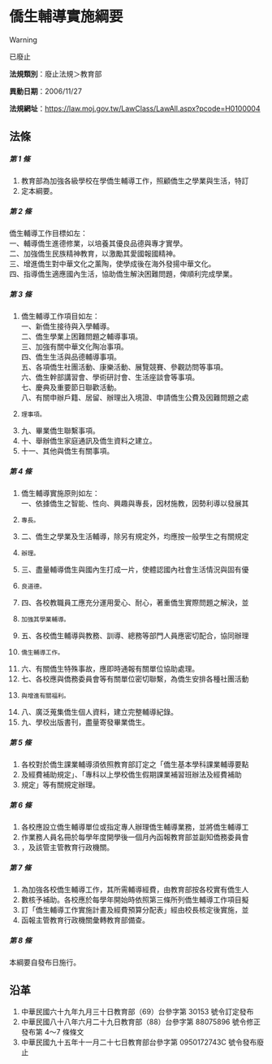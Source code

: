 # 僑生輔導實施綱要


> [!WARNING]
> 已廢止


**法規類別**：廢止法規＞教育部

**異動日期**：2006/11/27  

**法規網址**：https://law.moj.gov.tw/LawClass/LawAll.aspx?pcode=H0100004



## 法條
##### 第 1 條
1. 教育部為加強各級學校在學僑生輔導工作，照顧僑生之學業與生活，特訂
1. 定本綱要。

##### 第 2 條
僑生輔導工作目標如左：  
一、輔導僑生進德修業，以培養其優良品德與專才實學。  
二、加強僑生民族精神教育，以激勵其愛國報國精神。  
三、增進僑生對中華文化之薰陶，使學成後在海外發揚中華文化。  
四、指導僑生適應國內生活，協助僑生解決困難問題，俾順利完成學業。

##### 第 3 條
1. 僑生輔導工作項目如左：  
一、新僑生接待與入學輔導。  
二、僑生學業上困難問題之輔導事項。  
三、加強有關中華文化陶冶事項。  
四、僑生生活與品德輔導事項。  
五、各項僑生社團活動、康樂活動、展覽競賽、參觀訪問等事項。  
六、僑生幹部講習會、學術研討會、生活座談會等事項。  
七、慶典及重要節日聯歡活動。  
八、有關申辦戶籍、居留、辦理出入境證、申請僑生公費及因難問題之處
1.     理事項。
1. 九、畢業僑生聯繫事項。
1. 十、舉辦僑生家庭通訊及僑生資料之建立。
1. 十一、其他與僑生有關事項。

##### 第 4 條
1. 僑生輔導實施原則如左：  
一、依據僑生之智能、性向、興趣與專長，因材施教，因勢利導以發展其
1.     專長。
1. 二、僑生之學業及生活輔導，除另有規定外，均應按一般學生之有關規定
1.     辦理。
1. 三、盡量輔導僑生與國內生打成一片，使體認國內社會生活情況與固有優
1.     良道德。
1. 四、各校教職員工應充分運用愛心、耐心，著重僑生實際問題之解決，並
1.     加強其學業輔導。
1. 五、各校僑生輔導與教務、訓導、總務等部門人員應密切配合，協同辦理
1.     僑生輔導工作。
1. 六、有關僑生特殊事故，應即時通報有關單位協助處理。
1. 七、各校應與僑務委員會等有關單位密切聯繫，為僑生安排各種社團活動
1.     與增進有關福利。
1. 八、廣泛蒐集僑生個人資料，建立完整輔導紀錄。
1. 九、學校出版書刊，盡量寄發畢業僑生。

##### 第 5 條
1. 各校對於僑生課業輔導須依照教育部訂定之「僑生基本學科課業輔導要點
1. 及經費補助規定」、「專科以上學校僑生假期課業補習班辦法及經費補助
1. 規定」等有關規定辦理。

##### 第 6 條
1. 各校應設立僑生輔導單位或指定專人辦理僑生輔導業務，並將僑生輔導工
1. 作業務人員名冊於每學年度開學後一個月內函報教育部並副知僑務委員會
1. ，及該管主管教育行政機關。

##### 第 7 條
1. 為加強各校僑生輔導工作，其所需輔導經費，由教育部按各校實有僑生人
1. 數核予補助。各校應於每學年開始時依照第三條所列僑生輔導工作項目擬
1. 訂「僑生輔導工作實施計畫及經費預算分配表」經由校長核定後實施，並
1. 函報主管教育行政機關彙轉教育部備查。

##### 第 8 條
本綱要自發布日施行。

## 沿革
1. 中華民國六十九年九月三十日教育部（69）台參字第 30153  號令訂定發布
1. 中華民國八十八年六月二十九日教育部（88）台參字第 88075896 號令修正發布第 4～7 條條文
1. 中華民國九十五年十一月二十七日教育部台參字第 0950172743C  號令發布廢止
